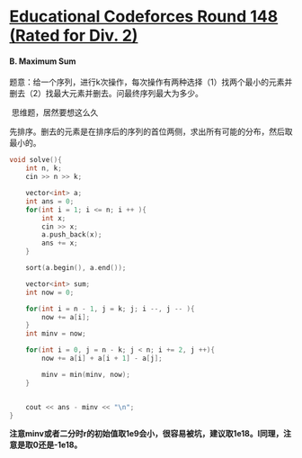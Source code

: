 # [Educational Codeforces Round 148 (Rated for Div. 2)](https://codeforces.com/contest/1832)

#### B. Maximum Sum

​	题意：给一个序列，进行k次操作，每次操作有两种选择（1）找两个最小的元素并删去（2）找最大元素并删去。问最终序列最大为多少。

​	思维题，居然要想这么久

​	先排序。删去的元素是在排序后的序列的首位两侧，求出所有可能的分布，然后取最小的。

```cpp
void solve(){
    int n, k;
    cin >> n >> k;

    vector<int> a;
    int ans = 0;
    for(int i = 1; i <= n; i ++ ){
        int x;
        cin >> x;
        a.push_back(x);
        ans += x;
    }

    sort(a.begin(), a.end());

    vector<int> sum;
    int now = 0;

    for(int i = n - 1, j = k; j; i --, j -- ){
        now += a[i];
    }
    int minv = now;

    for(int i = 0, j = n - k; j < n; i += 2, j ++){
        now += a[i] + a[i + 1] - a[j];

        minv = min(minv, now);
    }


    cout << ans - minv << "\n";
}
```



**注意minv或者二分时r的初始值取1e9会小，很容易被坑，建议取1e18。l同理，注意是取0还是-1e18。**